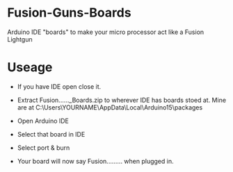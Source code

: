 # Fusion-Guns-Boards

Arduino IDE "boards" to make your micro processor act like a Fusion Lightgun

# Useage 

- If you have IDE open close it.

- Extract Fusion......_Boards.zip to wherever IDE has boards stoed at. Mine are at C:\Users\YOURNAME\AppData\Local\Arduino15\packages

- Open Arduino IDE

- Select that board in IDE

- Select port & burn 

- Your board will now say Fusion......... when plugged in.
